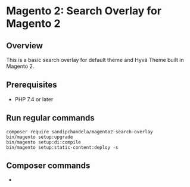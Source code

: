 # Magento 2: Search Overlay for Magento 2

## Overview

This is a basic search overlay for default theme and Hyvä Theme built in Magento 2.

## Prerequisites

- PHP 7.4 or later


## Run regular commands

```
composer require sandipchandela/magento2-search-overlay
bin/magento setup:upgrade
bin/magento setup:di:compile
bin/magento setup:static-content:deploy -s
```

## Composer commands 
- 